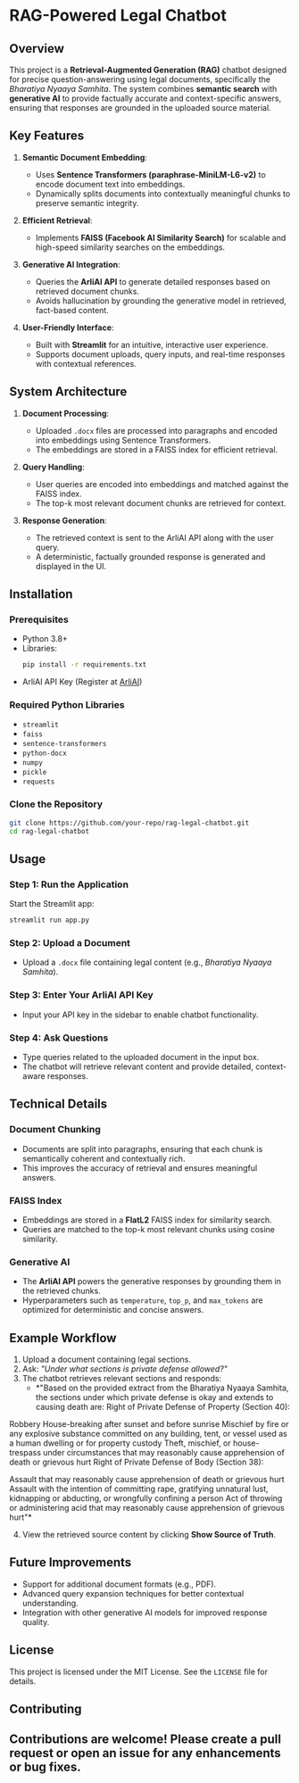 # RAG-Powered Legal Chatbot

## Overview
This project is a **Retrieval-Augmented Generation (RAG)** chatbot designed for precise question-answering using legal documents, specifically the *Bharatiya Nyaaya Samhita*. The system combines **semantic search** with **generative AI** to provide factually accurate and context-specific answers, ensuring that responses are grounded in the uploaded source material.

## Key Features
1. **Semantic Document Embedding**:
   - Uses **Sentence Transformers (paraphrase-MiniLM-L6-v2)** to encode document text into embeddings.
   - Dynamically splits documents into contextually meaningful chunks to preserve semantic integrity.

2. **Efficient Retrieval**:
   - Implements **FAISS (Facebook AI Similarity Search)** for scalable and high-speed similarity searches on the embeddings.

3. **Generative AI Integration**:
   - Queries the **ArliAI API** to generate detailed responses based on retrieved document chunks.
   - Avoids hallucination by grounding the generative model in retrieved, fact-based content.

4. **User-Friendly Interface**:
   - Built with **Streamlit** for an intuitive, interactive user experience.
   - Supports document uploads, query inputs, and real-time responses with contextual references.

## System Architecture
1. **Document Processing**:
   - Uploaded `.docx` files are processed into paragraphs and encoded into embeddings using Sentence Transformers.
   - The embeddings are stored in a FAISS index for efficient retrieval.

2. **Query Handling**:
   - User queries are encoded into embeddings and matched against the FAISS index.
   - The top-k most relevant document chunks are retrieved for context.

3. **Response Generation**:
   - The retrieved context is sent to the ArliAI API along with the user query.
   - A deterministic, factually grounded response is generated and displayed in the UI.

## Installation
### Prerequisites
- Python 3.8+
- Libraries:
  ```bash
  pip install -r requirements.txt
  ```
- ArliAI API Key (Register at [ArliAI](https://api.arliai.com/))

### Required Python Libraries
- `streamlit`
- `faiss`
- `sentence-transformers`
- `python-docx`
- `numpy`
- `pickle`
- `requests`

### Clone the Repository
```bash
git clone https://github.com/your-repo/rag-legal-chatbot.git
cd rag-legal-chatbot
```

## Usage
### Step 1: Run the Application
Start the Streamlit app:
```bash
streamlit run app.py
```

### Step 2: Upload a Document
- Upload a `.docx` file containing legal content (e.g., *Bharatiya Nyaaya Samhita*).

### Step 3: Enter Your ArliAI API Key
- Input your API key in the sidebar to enable chatbot functionality.

### Step 4: Ask Questions
- Type queries related to the uploaded document in the input box.
- The chatbot will retrieve relevant content and provide detailed, context-aware responses.

## Technical Details
### Document Chunking
- Documents are split into paragraphs, ensuring that each chunk is semantically coherent and contextually rich.
- This improves the accuracy of retrieval and ensures meaningful answers.

### FAISS Index
- Embeddings are stored in a **FlatL2** FAISS index for similarity search.
- Queries are matched to the top-k most relevant chunks using cosine similarity.

### Generative AI
- The **ArliAI API** powers the generative responses by grounding them in the retrieved chunks.
- Hyperparameters such as `temperature`, `top_p`, and `max_tokens` are optimized for deterministic and concise answers.

## Example Workflow
1. Upload a document containing legal sections.
2. Ask: *"Under what sections is private defense allowed?"*
3. The chatbot retrieves relevant sections and responds:
   - *"Based on the provided extract from the Bharatiya Nyaaya Samhita, the sections under which private defense is okay and extends to causing death are:
Right of Private Defense of Property (Section 40):

Robbery
House-breaking after sunset and before sunrise
Mischief by fire or any explosive substance committed on any building, tent, or vessel used as a human dwelling or for property custody
Theft, mischief, or house-trespass under circumstances that may reasonably cause apprehension of death or grievous hurt
Right of Private Defense of Body (Section 38):

Assault that may reasonably cause apprehension of death or grievous hurt
Assault with the intention of committing rape, gratifying unnatural lust, kidnapping or abducting, or wrongfully confining a person
Act of throwing or administering acid that may reasonably cause apprehension of grievous hurt"*

4. View the retrieved source content by clicking **Show Source of Truth**.

## Future Improvements
- Support for additional document formats (e.g., PDF).
- Advanced query expansion techniques for better contextual understanding.
- Integration with other generative AI models for improved response quality.

## License
This project is licensed under the MIT License. See the `LICENSE` file for details.

## Contributing
Contributions are welcome! Please create a pull request or open an issue for any enhancements or bug fixes.
---
